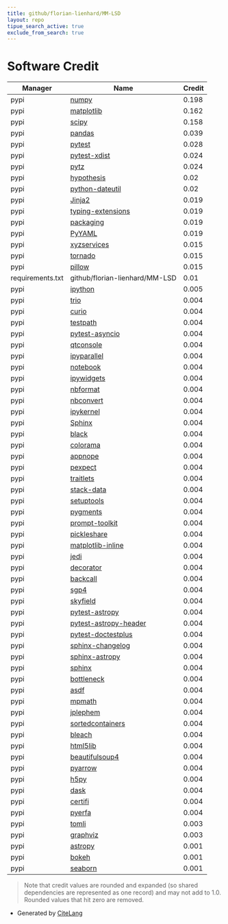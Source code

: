 ```yaml
---
title: github/florian-lienhard/MM-LSD
layout: repo
tipue_search_active: true
exclude_from_search: true
---
```

# Software Credit

|Manager|Name|Credit|
|-------|----|------|
|pypi|[numpy](https://www.numpy.org)|0.198|
|pypi|[matplotlib](https://matplotlib.org)|0.162|
|pypi|[scipy](https://www.scipy.org)|0.158|
|pypi|[pandas](https://pandas.pydata.org)|0.039|
|pypi|[pytest](https://pypi.org/project/pytest)|0.028|
|pypi|[pytest-xdist](https://github.com/pytest-dev/pytest-xdist)|0.024|
|pypi|[pytz](https://pypi.org/project/pytz)|0.024|
|pypi|[hypothesis](https://pypi.org/project/hypothesis)|0.02|
|pypi|[python-dateutil](https://pypi.org/project/python-dateutil)|0.02|
|pypi|[Jinja2](https://pypi.org/project/Jinja2)|0.019|
|pypi|[typing-extensions](https://pypi.org/project/typing-extensions)|0.019|
|pypi|[packaging](https://pypi.org/project/packaging)|0.019|
|pypi|[PyYAML](https://pypi.org/project/PyYAML)|0.019|
|pypi|[xyzservices](https://pypi.org/project/xyzservices)|0.015|
|pypi|[tornado](https://pypi.org/project/tornado)|0.015|
|pypi|[pillow](https://pypi.org/project/pillow)|0.015|
|requirements.txt|github/florian-lienhard/MM-LSD|0.01|
|pypi|[ipython](https://ipython.org)|0.005|
|pypi|[trio](https://pypi.org/project/trio)|0.004|
|pypi|[curio](https://pypi.org/project/curio)|0.004|
|pypi|[testpath](https://pypi.org/project/testpath)|0.004|
|pypi|[pytest-asyncio](https://pypi.org/project/pytest-asyncio)|0.004|
|pypi|[qtconsole](https://pypi.org/project/qtconsole)|0.004|
|pypi|[ipyparallel](https://pypi.org/project/ipyparallel)|0.004|
|pypi|[notebook](https://pypi.org/project/notebook)|0.004|
|pypi|[ipywidgets](https://pypi.org/project/ipywidgets)|0.004|
|pypi|[nbformat](https://pypi.org/project/nbformat)|0.004|
|pypi|[nbconvert](https://pypi.org/project/nbconvert)|0.004|
|pypi|[ipykernel](https://pypi.org/project/ipykernel)|0.004|
|pypi|[Sphinx](https://pypi.org/project/Sphinx)|0.004|
|pypi|[black](https://pypi.org/project/black)|0.004|
|pypi|[colorama](https://pypi.org/project/colorama)|0.004|
|pypi|[appnope](https://pypi.org/project/appnope)|0.004|
|pypi|[pexpect](https://pypi.org/project/pexpect)|0.004|
|pypi|[traitlets](https://pypi.org/project/traitlets)|0.004|
|pypi|[stack-data](https://pypi.org/project/stack-data)|0.004|
|pypi|[setuptools](https://pypi.org/project/setuptools)|0.004|
|pypi|[pygments](https://pypi.org/project/pygments)|0.004|
|pypi|[prompt-toolkit](https://pypi.org/project/prompt-toolkit)|0.004|
|pypi|[pickleshare](https://pypi.org/project/pickleshare)|0.004|
|pypi|[matplotlib-inline](https://pypi.org/project/matplotlib-inline)|0.004|
|pypi|[jedi](https://pypi.org/project/jedi)|0.004|
|pypi|[decorator](https://pypi.org/project/decorator)|0.004|
|pypi|[backcall](https://pypi.org/project/backcall)|0.004|
|pypi|[sgp4](https://github.com/brandon-rhodes/python-sgp4)|0.004|
|pypi|[skyfield](http://github.com/brandon-rhodes/python-skyfield/)|0.004|
|pypi|[pytest-astropy](https://pypi.org/project/pytest-astropy)|0.004|
|pypi|[pytest-astropy-header](https://pypi.org/project/pytest-astropy-header)|0.004|
|pypi|[pytest-doctestplus](https://pypi.org/project/pytest-doctestplus)|0.004|
|pypi|[sphinx-changelog](https://pypi.org/project/sphinx-changelog)|0.004|
|pypi|[sphinx-astropy](https://pypi.org/project/sphinx-astropy)|0.004|
|pypi|[sphinx](https://pypi.org/project/sphinx)|0.004|
|pypi|[bottleneck](https://pypi.org/project/bottleneck)|0.004|
|pypi|[asdf](https://pypi.org/project/asdf)|0.004|
|pypi|[mpmath](https://pypi.org/project/mpmath)|0.004|
|pypi|[jplephem](https://pypi.org/project/jplephem)|0.004|
|pypi|[sortedcontainers](https://pypi.org/project/sortedcontainers)|0.004|
|pypi|[bleach](https://pypi.org/project/bleach)|0.004|
|pypi|[html5lib](https://pypi.org/project/html5lib)|0.004|
|pypi|[beautifulsoup4](https://pypi.org/project/beautifulsoup4)|0.004|
|pypi|[pyarrow](https://pypi.org/project/pyarrow)|0.004|
|pypi|[h5py](https://pypi.org/project/h5py)|0.004|
|pypi|[dask](https://pypi.org/project/dask)|0.004|
|pypi|[certifi](https://pypi.org/project/certifi)|0.004|
|pypi|[pyerfa](https://pypi.org/project/pyerfa)|0.004|
|pypi|[tomli](https://pypi.org/project/tomli)|0.003|
|pypi|[graphviz](https://pypi.org/project/graphviz)|0.003|
|pypi|[astropy](http://astropy.org)|0.001|
|pypi|[bokeh](https://github.com/bokeh/bokeh)|0.001|
|pypi|[seaborn](https://seaborn.pydata.org)|0.001|


> Note that credit values are rounded and expanded (so shared dependencies are represented as one record) and may not add to 1.0. Rounded values that hit zero are removed.


- Generated by [CiteLang](https://github.com/vsoch/citelang)
